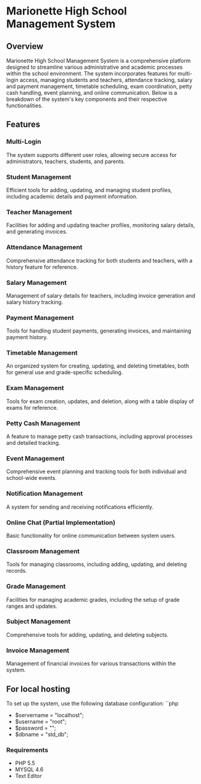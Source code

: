 # Marionette High School Management System

## Overview

Marionette High School Management System is a comprehensive platform designed to 
streamline various administrative and academic processes within the school environment.
The system incorporates features for multi-login access, managing students and teachers, 
attendance tracking, salary and payment management, timetable scheduling, exam 
coordination, petty cash handling, event planning, and online communication. Below is a 
breakdown of the system's key components and their respective functionalities.

## Features

### Multi-Login

The system supports different user roles, allowing secure access for administrators, 
teachers, students, and parents.

### Student Management

Efficient tools for adding, updating, and managing student profiles, including academic
details and payment information.

### Teacher Management

Facilities for adding and updating teacher profiles, monitoring salary details, and 
generating invoices.

### Attendance Management

Comprehensive attendance tracking for both students and teachers, with a history feature 
for reference.

### Salary Management

Management of salary details for teachers, including invoice generation and salary 
history tracking.

### Payment Management

Tools for handling student payments, generating invoices, and maintaining payment 
history.

### Timetable Management

An organized system for creating, updating, and deleting timetables, both for general 
use and grade-specific scheduling.

### Exam Management

Tools for exam creation, updates, and deletion, along with a table display of exams for
reference.

### Petty Cash Management

A feature to manage petty cash transactions, including approval processes and detailed 
tracking.

### Event Management

Comprehensive event planning and tracking tools for both individual and school-wide 
events.

### Notification Management

A system for sending and receiving notifications efficiently.

### Online Chat (Partial Implementation)

Basic functionality for online communication between system users.

### Classroom Management

Tools for managing classrooms, including adding, updating, and deleting records.

### Grade Management

Facilities for managing academic grades, including the setup of grade ranges and updates.

### Subject Management

Comprehensive tools for adding, updating, and deleting subjects.

### Invoice Management

Management of financial invoices for various transactions within the system.

## For local hosting

To set up the system, use the following database configuration:
``php
- $servername = "localhost";
- $username   = "root";
- $password   = "";
- $dbname     = "std_db";

### Requirements
- PHP 5.5
- MYSQL 4.6
- Text Editor
  
